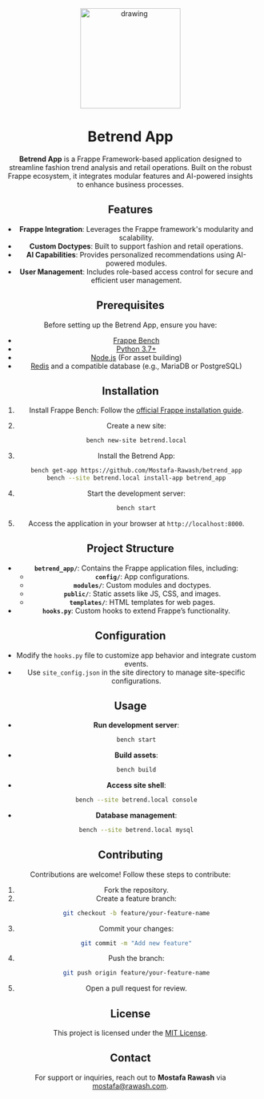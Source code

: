 <div align="center" dir="auto">

<img src="https://github.com/Mostafa-Rawash/betrend_app/assets/52187438/8ea8fbd8-f2c7-4f4e-90ab-ac0fdab13076" alt="drawing" width="200" />


# Betrend App

**Betrend App** is a Frappe Framework-based application designed to streamline fashion trend analysis and retail operations. Built on the robust Frappe ecosystem, it integrates modular features and AI-powered insights to enhance business processes.

## Features

- **Frappe Integration**: Leverages the Frappe framework's modularity and scalability.
- **Custom Doctypes**: Built to support fashion and retail operations.
- **AI Capabilities**: Provides personalized recommendations using AI-powered modules.
- **User Management**: Includes role-based access control for secure and efficient user management.

## Prerequisites

Before setting up the Betrend App, ensure you have:

- [Frappe Bench](https://frappeframework.com/docs/v13/user/en/bench)
- [Python 3.7+](https://www.python.org/)
- [Node.js](https://nodejs.org/) (For asset building)
- [Redis](https://redis.io/) and a compatible database (e.g., MariaDB or PostgreSQL)

## Installation

1. Install Frappe Bench:
   Follow the [official Frappe installation guide](https://frappeframework.com/docs/v13/user/en/installation).

2. Create a new site:
   ```bash
   bench new-site betrend.local
   ```

3. Install the Betrend App:
   ```bash
   bench get-app https://github.com/Mostafa-Rawash/betrend_app
   bench --site betrend.local install-app betrend_app
   ```

4. Start the development server:
   ```bash
   bench start
   ```

5. Access the application in your browser at `http://localhost:8000`.

## Project Structure

- **`betrend_app/`**: Contains the Frappe application files, including:
  - **`config/`**: App configurations.
  - **`modules/`**: Custom modules and doctypes.
  - **`public/`**: Static assets like JS, CSS, and images.
  - **`templates/`**: HTML templates for web pages.
- **`hooks.py`**: Custom hooks to extend Frappe’s functionality.

## Configuration

- Modify the `hooks.py` file to customize app behavior and integrate custom events.
- Use `site_config.json` in the site directory to manage site-specific configurations.

## Usage

- **Run development server**:
  ```bash
  bench start
  ```

- **Build assets**:
  ```bash
  bench build
  ```

- **Access site shell**:
  ```bash
  bench --site betrend.local console
  ```

- **Database management**:
  ```bash
  bench --site betrend.local mysql
  ```

## Contributing

Contributions are welcome! Follow these steps to contribute:

1. Fork the repository.
2. Create a feature branch:
   ```bash
   git checkout -b feature/your-feature-name
   ```
3. Commit your changes:
   ```bash
   git commit -m "Add new feature"
   ```
4. Push the branch:
   ```bash
   git push origin feature/your-feature-name
   ```
5. Open a pull request for review.

## License

This project is licensed under the [MIT License](LICENSE).

## Contact

For support or inquiries, reach out to **Mostafa Rawash** via [mostafa@rawash.com](mailto:mostafa@rawash.com).
